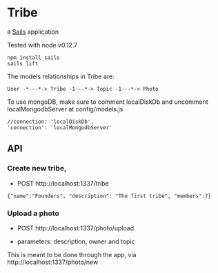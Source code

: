 # Tribe

a [Sails](http://sailsjs.org) application

Tested with node v0.12.7

```
npm install sails
sails lift
```

The models relationships in Tribe are:

```
User -*---*-> Tribe -1---*-> Topic -1---*-> Photo
```

To use mongoDB, make sure to comment localDiskDb and uncomment localMongodbServer at config/models.js

```
//connection: 'localDiskDb',
'connection': 'localMongodbServer'
```

## API

### Create new tribe,

* POST http://localhost:1337/tribe

```
{"name":"Founders", "description": "The first tribe", "members":7}
```

### Upload a photo

* POST http://localhost:1337/photo/upload

* parameters: description, owner and topic

This is meant to be done through the app, via http://localhost:1337/photo/new
